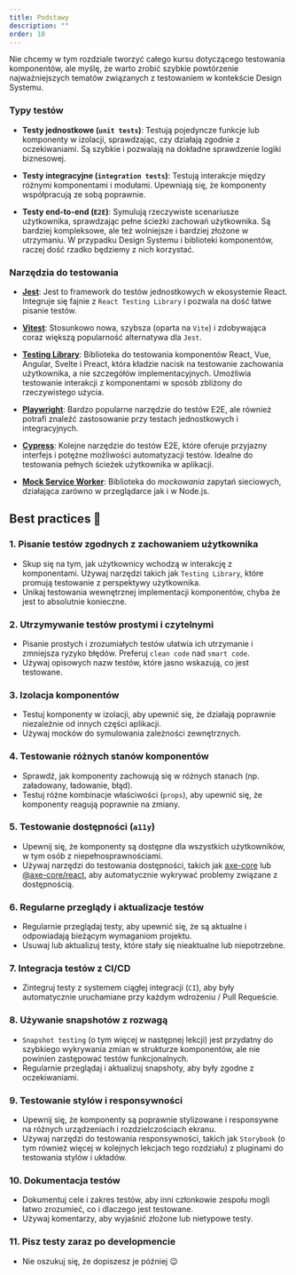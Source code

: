 ```yaml
---
title: Podstawy
description: ""
order: 10
---
```


Nie chcemy w tym rozdziale tworzyć całego kursu dotyczącego testowania komponentów, ale myślę, że warto zrobić szybkie powtórzenie najważniejszych tematów związanych z testowaniem w kontekście Design Systemu.

### Typy testów

- **Testy jednostkowe (`unit tests`)**:
  Testują pojedyncze funkcje lub komponenty w izolacji, sprawdzając, czy działają zgodnie z oczekiwaniami. Są szybkie i pozwalają na dokładne sprawdzenie logiki biznesowej.

- **Testy integracyjne (`integration tests`)**:
  Testują interakcje między różnymi komponentami i modułami. Upewniają się, że komponenty współpracują ze sobą poprawnie.

- **Testy end-to-end (`E2E`)**:
  Symulują rzeczywiste scenariusze użytkownika, sprawdzając pełne ścieżki zachowań użytkownika. Są bardziej kompleksowe, ale też wolniejsze i bardziej złożone w utrzymaniu. W przypadku Design Systemu i biblioteki komponentów, raczej dość rzadko będziemy z nich korzystać.

### Narzędzia do testowania

- **[Jest](https://jestjs.io/)**:
  Jest to framework do testów jednostkowych w ekosystemie React. Integruje się fajnie z `React Testing Library` i pozwala na dość łatwe pisanie testów.

- **[Vitest](https://vitest.dev/)**:
  Stosunkowo nowa, szybsza (oparta na `Vite`) i zdobywająca coraz większą popularność alternatywa dla `Jest`.

- **[Testing Library](https://testing-library.com/)**:
  Biblioteka do testowania komponentów React, Vue, Angular, Svelte i Preact, która kładzie nacisk na testowanie zachowania użytkownika, a nie szczegółów implementacyjnych. Umożliwia testowanie interakcji z komponentami w sposób zbliżony do rzeczywistego użycia.

- **[Playwright](https://playwright.dev/)**:
  Bardzo popularne narzędzie do testów E2E, ale również potrafi znaleźć zastosowanie przy testach jednostkowych i integracyjnych.

- **[Cypress](https://www.cypress.io/)**:
  Kolejne narzędzie do testów E2E, które oferuje przyjazny interfejs i potężne możliwości automatyzacji testów. Idealne do testowania pełnych ścieżek użytkownika w aplikacji.

- **[Mock Service Worker](https://mswjs.io/)**:
  Biblioteka do _mockowania_ zapytań sieciowych, działająca zarówno w przeglądarce jak i w Node.js.

## Best practices 💪

### 1. Pisanie testów zgodnych z zachowaniem użytkownika

- Skup się na tym, jak użytkownicy wchodzą w interakcję z komponentami. Używaj narzędzi takich jak `Testing Library`, które promują testowanie z perspektywy użytkownika.
- Unikaj testowania wewnętrznej implementacji komponentów, chyba że jest to absolutnie konieczne.

### 2. Utrzymywanie testów prostymi i czytelnymi

- Pisanie prostych i zrozumiałych testów ułatwia ich utrzymanie i zmniejsza ryzyko błędów. Preferuj `clean code` nad `smart code`.
- Używaj opisowych nazw testów, które jasno wskazują, co jest testowane.

### 3. Izolacja komponentów

- Testuj komponenty w izolacji, aby upewnić się, że działają poprawnie niezależnie od innych części aplikacji.
- Używaj mocków do symulowania zależności zewnętrznych.

### 4. Testowanie różnych stanów komponentów

- Sprawdź, jak komponenty zachowują się w różnych stanach (np. załadowany, ładowanie, błąd).
- Testuj różne kombinacje właściwości (`props`), aby upewnić się, że komponenty reagują poprawnie na zmiany.

### 5. Testowanie dostępności (`a11y`)

- Upewnij się, że komponenty są dostępne dla wszystkich użytkowników, w tym osób z niepełnosprawnościami.
- Używaj narzędzi do testowania dostępności, takich jak [axe-core](https://github.com/dequelabs/axe-core) lub [@axe-core/react](https://github.com/dequelabs/axe-core-npm/tree/develop/packages/react), aby automatycznie wykrywać problemy związane z dostępnością.

### 6. Regularne przeglądy i aktualizacje testów

- Regularnie przeglądaj testy, aby upewnić się, że są aktualne i odpowiadają bieżącym wymaganiom projektu.
- Usuwaj lub aktualizuj testy, które stały się nieaktualne lub niepotrzebne.

### 7. Integracja testów z CI/CD

- Zintegruj testy z systemem ciągłej integracji (`CI`), aby były automatycznie uruchamiane przy każdym wdrożeniu / Pull Requeście.

### 8. Używanie snapshotów z rozwagą

- `Snapshot testing` (o tym więcej w następnej lekcji) jest przydatny do szybkiego wykrywania zmian w strukturze komponentów, ale nie powinien zastępować testów funkcjonalnych.
- Regularnie przeglądaj i aktualizuj snapshoty, aby były zgodne z oczekiwaniami.

### 9. Testowanie stylów i responsywności

- Upewnij się, że komponenty są poprawnie stylizowane i responsywne na różnych urządzeniach i rozdzielczościach ekranu.
- Używaj narzędzi do testowania responsywności, takich jak `Storybook` (o tym również więcej w kolejnych lekcjach tego rozdziału) z pluginami do testowania stylów i układów.

### 10. Dokumentacja testów

- Dokumentuj cele i zakres testów, aby inni członkowie zespołu mogli łatwo zrozumieć, co i dlaczego jest testowane.
- Używaj komentarzy, aby wyjaśnić złożone lub nietypowe testy.

### 11. Pisz testy zaraz po developmencie

- Nie oszukuj się, że dopiszesz je później 😉
